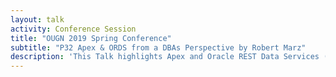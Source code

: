 ```yaml
---
layout: talk
activity: Conference Session
title: "OUGN 2019 Spring Conference"
subtitle: "P32 Apex & ORDS from a DBAs Perspective by Robert Marz"
description: 'This Talk highlights Apex and Oracle REST Data Services (ORDS) from a DBAs perspective'
---
```

